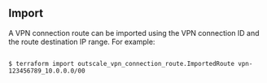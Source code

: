 ## Import

A VPN connection route can be imported using the VPN connection ID and the route destination IP range. For example:

```

$ terraform import outscale_vpn_connection_route.ImportedRoute vpn-123456789_10.0.0.0/00

```